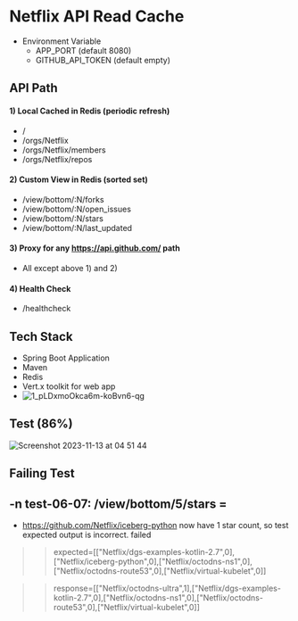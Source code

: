 # Netflix API Read Cache
* Environment Variable
  * APP_PORT (default 8080)
  * GITHUB_API_TOKEN (default empty)


## API Path
#### 1) Local Cached in Redis (periodic refresh)
   * /
   * /orgs/Netflix
   * /orgs/Netflix/members
   * /orgs/Netflix/repos
#### 2) Custom View in Redis (sorted set)
   * /view/bottom/:N/forks
   * /view/bottom/:N/open_issues
   * /view/bottom/:N/stars
   * /view/bottom/:N/last_updated
#### 3) Proxy for any https://api.github.com/ path
   * All except above 1) and 2)
#### 4) Health Check
   * /healthcheck


## Tech Stack
* Spring Boot Application
* Maven
* Redis 
* Vert.x toolkit for web app
 * ![1_pLDxmoOkca6m-koBvn6-qg](https://github.com/mohitmahi/Netflix/assets/37902584/b5740693-653b-4044-9ecd-66c543df3d8a)

## Test (86%)
![Screenshot 2023-11-13 at 04 51 44](https://github.com/mohitmahi/Netflix/assets/37902584/78d3002b-dfe2-40d7-8282-c4975473957f)
## Failing Test 
## -n test-06-07: /view/bottom/5/stars = 
* https://github.com/Netflix/iceberg-python now have 1 star count, so test expected output is incorrect. 
failed
>>   expected=[["Netflix/dgs-examples-kotlin-2.7",0],["Netflix/iceberg-python",0],["Netflix/octodns-ns1",0],["Netflix/octodns-route53",0],["Netflix/virtual-kubelet",0]]

  >> response=[["Netflix/octodns-ultra",1],["Netflix/dgs-examples-kotlin-2.7",0],["Netflix/octodns-ns1",0],["Netflix/octodns-route53",0],["Netflix/virtual-kubelet",0]]
